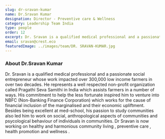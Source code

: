 ```yaml
---
slug: dr-sravan-kumar
name: Dr.Sravan Kumar
designation: Director - Preventive care & Wellness
category: Leadership Team India
type: people
order: 12
excerpt: Dr. Sravan is a qualified medical professional and a passionate social entrepreneur whose work impacted over 300,000 low income farmers in over two decades.
email: sravan@crest.eco
featuredImage: ../images/team/DR. SRAVAN-KUMAR.jpg
---
```


### About Dr.Sravan Kumar

Dr. Sravan is a qualified medical professional and a passionate social entrepreneur whose work impacted
over 300,000 low income farmers in over two decades. He represents a well respected non-profit
organization called Pragathi Seva Samithi in India which assists farmers in a number of ways. His commitment
to help the less fortunate inspired him to venture into NBFC (Non-Banking Finance Corporation)
which works for the cause of financial inclusion of the marginalised and their economic upliftment.
Besides being excellent at med-school, his passion to study communities also led him to work on
social, anthropological aspects of communities and psycological behaviour of individuals in communities.
Dr Sravan is now working on healthy and harmonious community living , preventive care , health promotion
and wellness .
